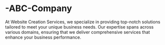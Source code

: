# -ABC-Company
At Website Creation Services, we specialize in providing top-notch solutions tailored to meet your unique business needs. Our expertise spans across various domains, ensuring that we deliver comprehensive services that enhance your business performance.
